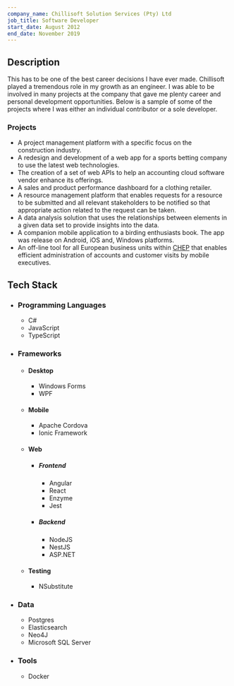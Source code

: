```yaml
---
company_name: Chillisoft Solution Services (Pty) Ltd
job_title: Software Developer
start_date: August 2012
end_date: November 2019
---
```


## Description

This has to be one of the best career decisions I have ever made. Chillisoft played a tremendous role in my growth as
an engineer. I was able to be involved in many projects at the company that gave me plenty career and personal 
development opportunities. Below is a sample of some of the projects where I was either an individual contributor 
or a sole developer.
### Projects
- A project management platform with a specific focus on the construction industry.
- A redesign and development of a web app for a sports betting company to use the latest web technologies.
- The creation of a set of web APIs to help an accounting cloud software vendor enhance its offerings.
- A sales and product performance dashboard for a clothing retailer.
- A resource management platform that enables requests for a resource to be submitted and all relevant stakeholders to be notified so that appropriate action related to the request can be taken.
- A data analysis solution that uses the relationships between elements in a given data set to provide insights into the data.
- A companion mobile application to a birding enthusiasts book. The app was release on Android, iOS and, Windows platforms.
- An off-line tool for all European business units within [CHEP](www.chep.com) that enables efficient administration of accounts and customer visits by mobile executives.

## Tech Stack
- ### Programming Languages
  - C#
  - JavaScript
  - TypeScript
- ### Frameworks
  - #### Desktop
    - Windows Forms
    - WPF
  - #### Mobile
    - Apache Cordova
    - Ionic Framework
  - #### Web
    - ##### Frontend
      - Angular
      - React
      - Enzyme
      - Jest
    - ##### Backend
      - NodeJS
      - NestJS
      - ASP.NET
  - #### Testing
    - NSubstitute
- ### Data
  - Postgres
  - Elasticsearch
  - Neo4J
  - Microsoft SQL Server
- ### Tools
  - Docker
